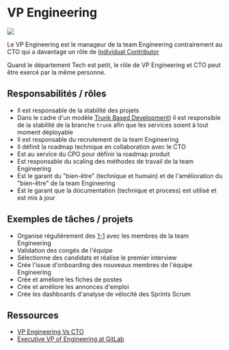 # VP Engineering

![](https://www.ivyexec.com/career-advice/wp-content/uploads/2015/07/CTO-versus-VP-Engineering4.png)

Le VP Engineering est le manageur de la team Engineering contrairement au CTO qui a davantage un rôle de [Individual Contributor](https://www.urbandictionary.com/define.php?term=Individual%20Contributor)

Quand le département Tech est petit, le rôle de VP Engineering et CTO peut être exercé par la même personne.

## Responsabilités / rôles

- Il est responsable de la stabilité des projets
- Dans le cadre d'un modèle [Trunk Based Development](https://trunkbaseddevelopment.com/)) il est responsible de la stabilité de la branche `trunk` afin que les services soient à tout moment déployable
- Il est responsable du recrutement de la team Engineering
- Il définit la roadmap technique en collaboration avec le CTO
- Est au service du CPO pour définir la roadmap produit
- Est responsable du scaling des méthodes de travail de la team Engineering
- Est le garant du "bien-être" (technique et humain) et de l'amélioration du "bien-être" de la team Engineering
- Est le garant que la documentation (technique et process) est utilisé et est mis à jour

## Exemples de tâches / projets

- Organise régulièrement des [1-1](https://about.gitlab.com/handbook/leadership/1-1/) avec les membres de la team Engineering
- Validation des congés de l'équipe
- Sélectionne des candidats et réalise le premier interview
- Crée l'issue d'onboarding des nouveaux membres de l'équipe Engineering
- Crée et améliore les fiches de postes
- Crée et améliore les annonces d'emploi
- Crée les dashboards d'analyse de vélocité des Sprints Scrum

## Ressources

 - [VP Engineering Vs CTO](https://avc.com/2011/10/vp-engineering-vs-cto/)
 - [Executive VP of Engineering at GitLab](https://about.gitlab.com/job-families/engineering/engineering-management/#executive-vp-of-engineering)
